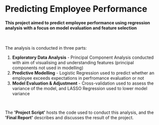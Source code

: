 # Predicting Employee Performance
#### This project aimed to predict employee performance using regression analysis with a focus on model evaluation and feature selection

<br/>

The analysis is conducted in three parts:
1. **Exploratory Data Analysis** - Principal Component Analysis conducted with aim of visualising and understanding features (principal components not used in modelling)
2. **Predictive Modelling** - Logistic Regression used to predict whether an employee exceeds expectations in perfromance evaluation or not
3. **Model Evaluation & Adjustment** - Cross-validation used to assess the variance of the model, and LASSO Regression used to lower model variance

<br/>

The **'Project Script'** hosts the code used to conduct this analysis, and the **'Final Report'** describes and discusses the result of the project.
